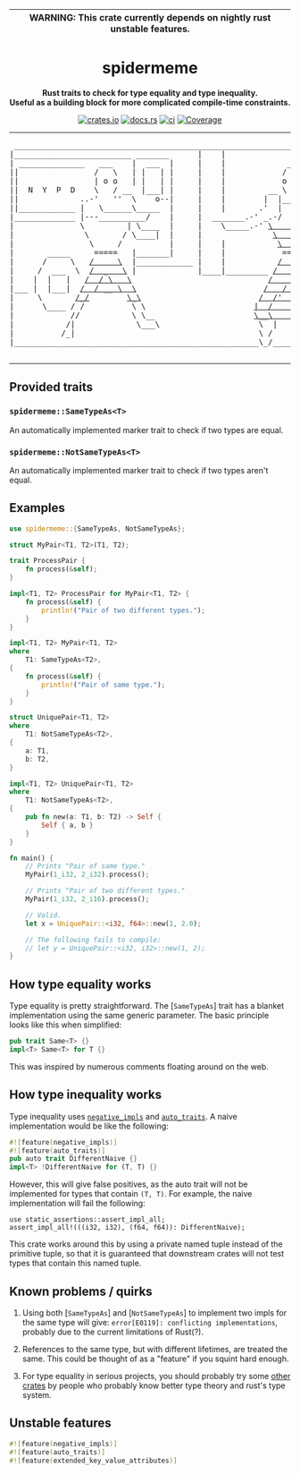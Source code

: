 | WARNING: This crate currently depends on nightly rust unstable features. |
|---|

<div align="center">
  <h1>spidermeme</h1>
  <p><strong>Rust traits to check for type equality and type inequality.<br>Useful as a building block for more complicated compile-time constraints.</strong></p>
  <p>
    <a href="https://crates.io/crates/spidermeme"><img alt="crates.io" src="https://meritbadge.herokuapp.com/spidermeme"></a>
    <a href="https://docs.rs/spidermeme"><img alt="docs.rs" src="https://docs.rs/spidermeme/badge.svg"></a>
    <a href="https://github.com/ErnWong/spidermeme/actions/workflows/ci.yml"><img alt="ci" src="https://github.com/ErnWong/spidermeme/actions/workflows/ci.yml/badge.svg"></a>
    <a href="https://codecov.io/github/ErnWong/spidermeme?branch=master"><img alt="Coverage" src="https://codecov.io/github/ErnWong/spidermeme/coverage.svg?branch=master"></a>
  </p>
  <hr>
<pre>
 ______________________________________________________________________________
|_________________________ _______      |    |                              ___|
| ______________   ___    |  ___  |     |    |             ___           .-` | |
||                /   \   | |   | |     |    |            /   \         | _..| |
||                | o o   | |   | |     |    |            o   |         ||  || |
||  N  Y  P  D    \   / __  |___| |     |    |         __ \   / __      ||  || |
||             ..-'   ''  \    o--|     |    |        |  |______  \     ||  || |
||____________ |   \______\_____  |     |    |       .'  |      \  \    ||  || |
|_____________ |---__________/    |     |  _______.-' _.-/      \  |    ||  || |
|              \         | \____  |     |    \_____.-' <a href="https://www.youtube.com/watch?v=dQw4w9WgXcQ">\        /</a>\ |    ||_ || |
|               \       / \____|  |     |               <a href="https://www.youtube.com/watch?v=dQw4w9WgXcQ">\       /</a>| | ___|  ''| |
|                \     /          |     |    |           <a href="https://www.youtube.com/watch?v=dQw4w9WgXcQ">\      /</a>__/ --..'--.| |
|       _____     =====   |_______|     |    |            ======\   ..   `-----|
|      /     \   <a href="https://www.youtube.com/watch?v=dQw4w9WgXcQ">/     \</a>  |____________ |    |           <a href="https://www.youtube.com/watch?v=dQw4w9WgXcQ">/       \</a>  | ''| |   _|
|     /  ___  \  <a href="https://www.youtube.com/watch?v=dQw4w9WgXcQ">/  _   \</a> |             |____|_________ <a href="https://www.youtube.com/watch?v=dQw4w9WgXcQ">/         |</a> |   | |  | |
|    |  |   |   <a href="https://www.youtube.com/watch?v=dQw4w9WgXcQ">/  / \   \</a>                             <a href="https://www.youtube.com/watch?v=dQw4w9WgXcQ">/    //   /</a>  |   | |  | |
|___ |  |___|  <a href="https://www.youtube.com/watch?v=dQw4w9WgXcQ">/  / __ \  \</a>                           <a href="https://www.youtube.com/watch?v=dQw4w9WgXcQ">/   / /   /</a> | '-. | |  | |
|     \       <a href="https://www.youtube.com/watch?v=dQw4w9WgXcQ">/_/</a>        <a href="https://www.youtube.com/watch?v=dQw4w9WgXcQ">\_\</a>                         <a href="https://www.youtube.com/watch?v=dQw4w9WgXcQ">/  /'  /  /</a>   `-. '' |  |_|
|      \____ / /          \ \                       <a href="https://www.youtube.com/watch?v=dQw4w9WgXcQ">|  /    \  \</a>      `-. |    |
|            //           \ \__                     <a href="https://www.youtube.com/watch?v=dQw4w9WgXcQ">\__\     \__\</a>        `-----|
|           /|             \___\                     \  |     \ \              |
|          /_|                                       \ /      \ /              |
|____________________________________________________\_/______|_|______________|

</pre>
  <hr>
</div>

## Provided traits

### `spidermeme::SameTypeAs<T>`

An automatically implemented marker trait to check if two types are equal.

### `spidermeme::NotSameTypeAs<T>`

An automatically implemented marker trait to check if two types aren't equal.

## Examples

```rust
use spidermeme::{SameTypeAs, NotSameTypeAs};

struct MyPair<T1, T2>(T1, T2);

trait ProcessPair {
    fn process(&self);
}

impl<T1, T2> ProcessPair for MyPair<T1, T2> {
    fn process(&self) {
        println!("Pair of two different types.");
    }
}

impl<T1, T2> MyPair<T1, T2>
where
    T1: SameTypeAs<T2>,
{
    fn process(&self) {
        println!("Pair of same type.");
    }
}

struct UniquePair<T1, T2>
where
    T1: NotSameTypeAs<T2>,
{
    a: T1,
    b: T2,
}

impl<T1, T2> UniquePair<T1, T2>
where
    T1: NotSameTypeAs<T2>,
{
    pub fn new(a: T1, b: T2) -> Self {
        Self { a, b }
    }
}

fn main() {
    // Prints "Pair of same type."
    MyPair(1_i32, 2_i32).process();

    // Prints "Pair of two different types."
    MyPair(1_i32, 2_i16).process();

    // Valid.
    let x = UniquePair::<i32, f64>::new(1, 2.0);

    // The following fails to compile:
    // let y = UniquePair::<i32, i32>::new(1, 2);
}
```

## How type equality works

Type equality is pretty straightforward. The [`SameTypeAs`] trait has a blanket implementation using the same generic parameter. The basic principle looks like this when simplified:

```rust
pub trait Same<T> {}
impl<T> Same<T> for T {}
```

This was inspired by numerous comments floating around on the web.

## How type inequality works

Type inequality uses [`negative_impls`](doc.rust-lang.org/beta/unstable-book/language-features/negative-impls.html) and [`auto_traits`](doc.rust-lang.org/beta/unstable-book/language-features/auto-traits.html). A naive implementation would be like the following:

```rust
#![feature(negative_impls)]
#![feature(auto_traits)]
pub auto trait DifferentNaive {}
impl<T> !DifferentNaive for (T, T) {}
```

However, this will give false positives, as the auto trait will not be implemented for types that contain `(T, T)`. For example, the naive implementation will fail the following:

```rust,compile_fail
use static_assertions::assert_impl_all;
assert_impl_all!(((i32, i32), (f64, f64)): DifferentNaive);
```

This crate works around this by using a private named tuple instead of the primitive tuple, so that it is guaranteed that downstream crates will not test types that contain this named tuple.

## Known problems / quirks

1. Using both [`SameTypeAs`] and [`NotSameTypeAs`] to implement two impls for the same type will give: `error[E0119]: conflicting implementations`, probably due to the current limitations of Rust(?).

2. References to the same type, but with different lifetimes, are treated the same. This could be thought of as a "feature" if you squint hard enough.

3. For type equality in serious projects, you should probably try some [other crates](crates.io/search?q=type%20equal) by people who probably know better type theory and rust's type system.

## Unstable features

```rust
#![feature(negative_impls)]
#![feature(auto_traits)]
#![feature(extended_key_value_attributes)]
```
